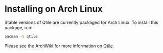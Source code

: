 # Installing on Arch Linux

Stable versions of Qtile are currently packaged for Arch Linux. To
install this package, run:

``` bash
pacman -S qtile
```

Please see the ArchWiki for more information on
[Qtile](https://wiki.archlinux.org/index.php/Qtile).
